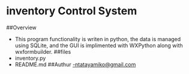 # inventory Control System
##Overview
- This program functionality is writen in python, the data is managed using SQLite, and the GUI is implimented with WXPython along with wxformbuilder.
##files
- inventory.py
- README.md
##Authur
-ntatayamiko@gmail.com